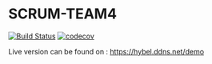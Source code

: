 # SCRUM-TEAM4

[![Build Status](https://travis-ci.org/trygve55/SCRUM-TEAM4.svg?branch=master)](https://travis-ci.org/trygve55/SCRUM-TEAM4)
[![codecov](https://codecov.io/gh/trygve55/SCRUM-TEAM4/branch/master/graph/badge.svg)](https://codecov.io/gh/trygve55/SCRUM-TEAM4)

Live version can be found on : https://hybel.ddns.net/demo
